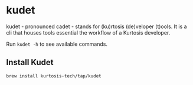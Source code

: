 # kudet

kudet - pronounced cadet - stands for (ku)rtosis (de)veloper (t)ools. It is a cli that houses tools essential the workflow of a Kurtosis developer.

Run `kudet -h` to see available commands.

## Install Kudet

`brew install kurtosis-tech/tap/kudet`



